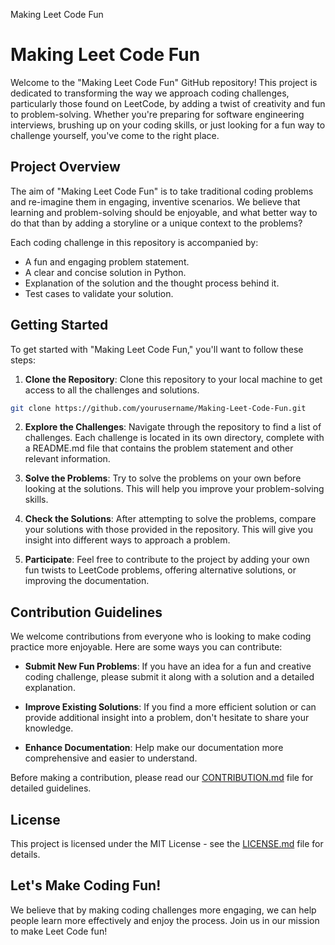 
Making Leet Code Fun
# Making Leet Code Fun

Welcome to the "Making Leet Code Fun" GitHub repository! This project is dedicated to transforming the way we approach coding challenges, particularly those found on LeetCode, by adding a twist of creativity and fun to problem-solving. Whether you're preparing for software engineering interviews, brushing up on your coding skills, or just looking for a fun way to challenge yourself, you've come to the right place.

## Project Overview

The aim of "Making Leet Code Fun" is to take traditional coding problems and re-imagine them in engaging, inventive scenarios. We believe that learning and problem-solving should be enjoyable, and what better way to do that than by adding a storyline or a unique context to the problems?

Each coding challenge in this repository is accompanied by:
- A fun and engaging problem statement.
- A clear and concise solution in Python.
- Explanation of the solution and the thought process behind it.
- Test cases to validate your solution.

## Getting Started

To get started with "Making Leet Code Fun," you'll want to follow these steps:

1. **Clone the Repository**: Clone this repository to your local machine to get access to all the challenges and solutions.

```bash
git clone https://github.com/yourusername/Making-Leet-Code-Fun.git
```

2. **Explore the Challenges**: Navigate through the repository to find a list of challenges. Each challenge is located in its own directory, complete with a README.md file that contains the problem statement and other relevant information.

3. **Solve the Problems**: Try to solve the problems on your own before looking at the solutions. This will help you improve your problem-solving skills.

4. **Check the Solutions**: After attempting to solve the problems, compare your solutions with those provided in the repository. This will give you insight into different ways to approach a problem.

5. **Participate**: Feel free to contribute to the project by adding your own fun twists to LeetCode problems, offering alternative solutions, or improving the documentation.

## Contribution Guidelines

We welcome contributions from everyone who is looking to make coding practice more enjoyable. Here are some ways you can contribute:

- **Submit New Fun Problems**: If you have an idea for a fun and creative coding challenge, please submit it along with a solution and a detailed explanation.

- **Improve Existing Solutions**: If you find a more efficient solution or can provide additional insight into a problem, don't hesitate to share your knowledge.

- **Enhance Documentation**: Help make our documentation more comprehensive and easier to understand.

Before making a contribution, please read our [CONTRIBUTION.md](CONTRIBUTION.md) file for detailed guidelines.

## License

This project is licensed under the MIT License - see the [LICENSE.md](LICENSE.md) file for details.

## Let's Make Coding Fun!

We believe that by making coding challenges more engaging, we can help people learn more effectively and enjoy the process. Join us in our mission to make Leet Code fun!
